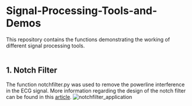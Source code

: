 # Signal-Processing-Tools-and-Demos
This repository contains the functions demonstrating the working of different signal processing tools.<br>
<br>
## 1. Notch Filter<br>
The function notchfilter.py was used to remove the powerline interference in the ECG signal. More information regarding the design of the notch filter can be found in this [article](https://www.atlantis-press.com/article/5887.pdf).
![notchfilter_application](https://user-images.githubusercontent.com/95039406/203558226-74b3d6a7-48e0-40b2-af6f-912fc5bfeab6.png)<br>
<br>
